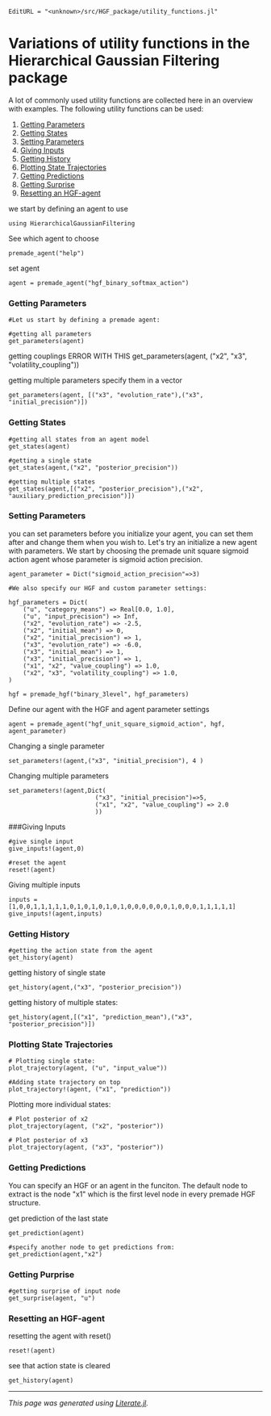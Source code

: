 ```@meta
EditURL = "<unknown>/src/HGF_package/utility_functions.jl"
```

# Variations of utility functions in the Hierarchical Gaussian Filtering package

A lot of commonly used utility functions are collected here in an overview with examples. The following utility functions can be used:

1. [Getting Parameters](#Getting-Parameters)
2. [Getting States](#Getting-States)
3. [Setting Parameters](#Setting-Parameters)
4. [Giving Inputs](#Giving-Inputs)
5. [Getting History](#Getting-History)
6. [Plotting State Trajectories](#Plotting-State-Trajectories)
7. [Getting Predictions](#Getting-Predictions)
8. [Getting Surprise](#Getting-Surprise)
9. [Resetting an HGF-agent](#Resetting-an-HGF-agent)

we start by defining an agent to use

````@example utility_functions
using HierarchicalGaussianFiltering
````

See which agent to choose

````@example utility_functions
premade_agent("help")
````

set agent

````@example utility_functions
agent = premade_agent("hgf_binary_softmax_action")
````

### Getting Parameters

````@example utility_functions
#Let us start by defining a premade agent:

#getting all parameters
get_parameters(agent)
````

getting couplings
ERROR WITH THIS get_parameters(agent, ("x2", "x3", "volatility_coupling"))

getting multiple parameters specify them in a vector

````@example utility_functions
get_parameters(agent, [("x3", "evolution_rate"),("x3", "initial_precision")])
````

### Getting States

````@example utility_functions
#getting all states from an agent model
get_states(agent)

#getting a single state
get_states(agent,("x2", "posterior_precision"))

#getting multiple states
get_states(agent,[("x2", "posterior_precision"),("x2", "auxiliary_prediction_precision")])
````

### Setting Parameters

you can set parameters before you initialize your agent, you can set them after and change them when you wish to.
Let's try an initialize a new agent with parameters. We start by choosing the premade unit square sigmoid action agent whose parameter is sigmoid action precision.

````@example utility_functions
agent_parameter = Dict("sigmoid_action_precision"=>3)

#We also specify our HGF and custom parameter settings:

hgf_parameters = Dict(
    ("u", "category_means") => Real[0.0, 1.0],
    ("u", "input_precision") => Inf,
    ("x2", "evolution_rate") => -2.5,
    ("x2", "initial_mean") => 0,
    ("x2", "initial_precision") => 1,
    ("x3", "evolution_rate") => -6.0,
    ("x3", "initial_mean") => 1,
    ("x3", "initial_precision") => 1,
    ("x1", "x2", "value_coupling") => 1.0,
    ("x2", "x3", "volatility_coupling") => 1.0,
)

hgf = premade_hgf("binary_3level", hgf_parameters)
````

Define our agent with the HGF and agent parameter settings

````@example utility_functions
agent = premade_agent("hgf_unit_square_sigmoid_action", hgf, agent_parameter)
````

Changing a single parameter

````@example utility_functions
set_parameters!(agent,("x3", "initial_precision"), 4 )
````

Changing multiple parameters

````@example utility_functions
set_parameters!(agent,Dict(
                        ("x3", "initial_precision")=>5,
                        ("x1", "x2", "value_coupling") => 2.0
                        ))
````

###Giving Inputs

````@example utility_functions
#give single input
give_inputs!(agent,0)
````

````@example utility_functions
#reset the agent
reset!(agent)
````

Giving multiple inputs

````@example utility_functions
inputs = [1,0,0,1,1,1,1,1,0,1,0,1,0,1,0,1,0,0,0,0,0,0,1,0,0,0,1,1,1,1,1]
give_inputs!(agent,inputs)
````

### Getting History

````@example utility_functions
#getting the action state from the agent
get_history(agent)
````

getting history of single state

````@example utility_functions
get_history(agent,("x3", "posterior_precision"))
````

getting history of multiple states:

````@example utility_functions
get_history(agent,[("x1", "prediction_mean"),("x3", "posterior_precision")])
````

### Plotting State Trajectories

````@example utility_functions
# Plotting single state:
plot_trajectory(agent, ("u", "input_value"))

#Adding state trajectory on top
plot_trajectory!(agent, ("x1", "prediction"))
````

Plotting more individual states:

````@example utility_functions
# Plot posterior of x2
plot_trajectory(agent, ("x2", "posterior"))
````

````@example utility_functions
# Plot posterior of x3
plot_trajectory(agent, ("x3", "posterior"))
````

### Getting Predictions

You can specify an HGF or an agent in the funciton. The default node to extract is the node "x1" which is the first level node in every premade HGF structure.

get prediction of the last state

````@example utility_functions
get_prediction(agent)

#specify another node to get predictions from:
get_prediction(agent,"x2")
````

### Getting Purprise

````@example utility_functions
#getting surprise of input node
get_surprise(agent, "u")
````

### Resetting an HGF-agent

resetting the agent with reset()

````@example utility_functions
reset!(agent)
````

see that action state is cleared

````@example utility_functions
get_history(agent)
````

---

*This page was generated using [Literate.jl](https://github.com/fredrikekre/Literate.jl).*

